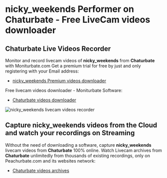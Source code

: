 # nicky_weekends Performer on Chaturbate - Free LiveCam videos downloader

## Chaturbate Live Videos Recorder

Monitor and record livecam videos of **nicky_weekends** from **Chaturbate** with Moniturbate.com
Get a premium trial for free by just and only registering with your Email address:
* [nicky_weekends Premium videos downloader](https://moniturbate.com/request-demo-licence-key.html)

Free livecam videos downloader - Moniturbate Software:
* [Chaturbate videos downloader](https://moniturbate.com/moniturbate-download-software.html)

![nicky_weekends livecam videos recorder](https://peachurnet.com/templates/moniturbate-software.png)


## Capture nicky_weekends videos from the Cloud and watch your recordings on Streaming

Without the need of downloading a software, capture **nicky_weekends** livecam videos from **Chaturbate** 100% online.
Watch Livecam archives from **Chaturbate** unlimitedly from thousands of existing recordings, only on Peachurbate.com and its websites network:
* [Chaturbate videos archives](https://peachurnet.com/)